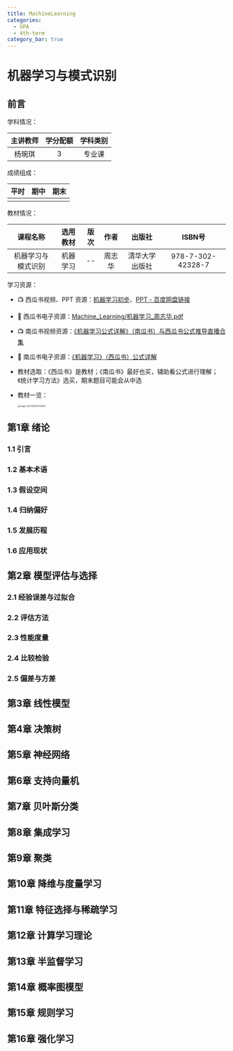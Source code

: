```yaml
---
title: MachineLearning
categories:
  - GPA
  - 4th-term
category_bar: true
---
```



# 机器学习与模式识别

## 前言

学科情况：

| 主讲教师 | 学分配额 | 学科类别 |
| :------: | :------: | :------: |
|  杨琬琪  |    3     |  专业课  |

成绩组成：

| 平时 | 期中 | 期末 |
| :--: | :--: | :--: |
|      |      |      |

教材情况：

|      课程名称      | 选用教材 | 版次 |  作者  |     出版社     |      ISBN号       |
| :----------------: | :------: | :--: | :----: | :------------: | :---------------: |
| 机器学习与模式识别 | 机器学习 |  --  | 周志华 | 清华大学出版社 | 978-7-302-42328-7 |

学习资源：

- :tv: 西瓜书视频、PPT 资源：[机器学习初步](https://www.xuetangx.com/learn/nju0802bt/nju0802bt/19322711/)、[PPT - 百度网盘链接](https://pan.baidu.com/s/1-OfnKcJ_bfWHcGHgzeQmpg?pwd=k3gk
    )

- :book: 西瓜书电子资源：[Machine_Learning/机器学习_周志华.pdf](https://github.com/jingyuexing/Ebook/blob/master/Machine_Learning/%E6%9C%BA%E5%99%A8%E5%AD%A6%E4%B9%A0_%E5%91%A8%E5%BF%97%E5%8D%8E.pdf)

- :tv: ​南瓜书视频资源：[《机器学习公式详解》（南瓜书）与西瓜书公式推导直播合集](https://www.bilibili.com/video/BV1Mh411e7VU/)

- :book: 南瓜书电子资源：[《机器学习》（西瓜书）公式详解](https://github.com/datawhalechina/pumpkin-book)

- 教材选取：《西瓜书》是教材；《南瓜书》最好也买，辅助看公式进行理解；《统计学习方法》选买，期末题目可能会从中选

- 教材一览：

    <img src="https://dwj-oss.oss-cn-nanjing.aliyuncs.com/images/202401261333725.png" alt="image-20231216215709501" style="zoom: 33%;" />



## 第1章 绪论

### 1.1 引言



### 1.2 基本术语



### 1.3 假设空间



### 1.4 归纳偏好



### 1.5 发展历程



### 1.6 应用现状



## 第2章 模型评估与选择

### 2.1 经验误差与过拟合



### 2.2 评估方法



### 2.3 性能度量



### 2.4 比较检验



### 2.5 偏差与方差



## 第3章 线性模型



## 第4章 决策树



## 第5章 神经网络



## 第6章 支持向量机



## 第7章 贝叶斯分类



## 第8章 集成学习



## 第9章 聚类



## 第10章 降维与度量学习



## 第11章 特征选择与稀疏学习



## 第12章 计算学习理论



## 第13章 半监督学习



## 第14章 概率图模型



## 第15章 规则学习



## 第16章 强化学习

